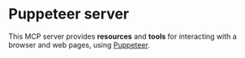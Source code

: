 # Puppeteer server

This MCP server provides **resources** and **tools** for interacting with a browser and web pages, using [Puppeteer](https://pptr.dev/).
